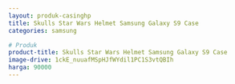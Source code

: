 ```yaml
---
layout: produk-casinghp
title: Skulls Star Wars Helmet Samsung Galaxy S9 Case
categories: samsung

# Produk
product-title: Skulls Star Wars Helmet Samsung Galaxy S9 Case
image-drive: 1ckE_nuuafMSpHJfWYdil1PC1S3vtQBIh
harga: 90000
---
```


